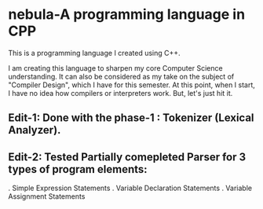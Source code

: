 # nebula-A programming language in CPP
 This is a programming language I created using C++.

I am creating this language to sharpen my core Computer Science understanding. It can also be considered as my take on the subject of "Compiler Design", which I have for this semester.
At this point, when I start, I have no idea how compilers or interpreters work. But, let's just hit it.


## Edit-1: Done with the phase-1 : Tokenizer (Lexical Analyzer).

## Edit-2: Tested Partially comepleted Parser for 3 types of program elements:
. Simple Expression Statements
. Variable Declaration Statements
. Variable Assignment Statements
